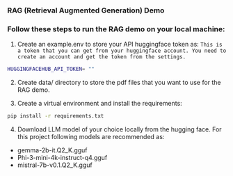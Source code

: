 ### RAG (Retrieval Augmented Generation) Demo



### Follow these steps to run the RAG demo on your local machine:

1. Create an example.env to store your API huggingface token as:
```This is a token that you can get from your huggingface account. You need to create an account and get the token from the settings.```

```bash
HUGGINGFACEHUB_API_TOKEN= ""
```

2. Create data/ directory to store the pdf files that you want to use for the RAG demo.


3. Create a virtual environment and install the requirements:
```bash
pip install -r requirements.txt
```

4. Download LLM model of your choice locally from the hugging face. For this project following models are recommended as:

- gemma-2b-it.Q2_K.gguf
- Phi-3-mini-4k-instruct-q4.gguf
- mistral-7b-v0.1.Q2_K.gguf
